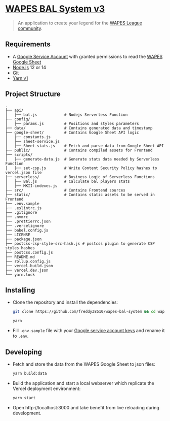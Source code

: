 # [WAPES BAL System v3](https://bal.wapesleague.com/)

> An application to create your legend for the [WAPES League community](https://www.wapesleague.com/).

## Requirements

- A [Google Service Account](https://cloud.google.com/iam/docs/service-accounts) with granted permissions to read the [WAPES Google Sheet](https://docs.google.com/spreadsheets/d/1c89tdesdBy3P6qpY-5jmuiAIUX_sB44B4GyhpXFKYD8)
- [Node.js](https://nodejs.org/en/) 12 or 14
- [Git](https://git-scm.com/)
- [Yarn v1](https://classic.yarnpkg.com/lang/en/)

## Project Structure

    .
    ├── api/
    │   ├── bal.js            # Nodejs Serverless Function
    ├── config/
    │   ├── params.js         # Positions and styles parameters
    ├── data/                 # Contains generated data and timestamp
    ├── google-sheet/         # Contains Google Sheet API logic
    │   ├── constants.js
    │   ├── sheet-service.js
    │   ├── Sheet-stats.js    # Fetch and parse data from Google Sheet API
    ├── public/               # Contains compiled assets for Frontend
    ├── scripts/
    │   ├── generate-data.js  # Generate stats data needed by Serverless Function
    │   ├── set-csp.js        # Write Content Security Policy hashes to vercel.json file
    ├── serverless/           # Business Logic of Serverless Functions
    │   ├── Bal.js            # Calculate bal players stats
    │   ├── MKII-indexes.js
    ├── src/                  # Contains Frontend sources
    ├── static/               # Contains static assets to be served in Frontend
    ├── .env.sample
    ├── .eslintrc.js
    ├── .gitignore
    ├── .nvmrc
    ├── .prettierrc.json
    ├── .vercelignore
    ├── babel.config.js
    ├── LICENSE
    ├── package.json
    ├── postcss-csp-style-src-hash.js # postcss plugin to generate CSP styles hashes
    ├── postcss.config.js
    ├── README.md
    ├── rollup.config.js
    ├── vercel.build.json
    ├── vercel.dev.json
    └── yarn.lock

## Installing

- Clone the repository and install the dependencies:

  ```bash
  git clone https://github.com/freddy38510/wapes-bal-system && cd wapes-bal-system

  yarn
  ```

- Fill `.env.sample` file with your [Google service account keys](https://cloud.google.com/iam/docs/creating-managing-service-account-keys) and rename it to `.env`.

## Developing

- Fetch and store the data from the WAPES Google Sheet to json files:

  ```bash
  yarn build:data
  ```

- Build the application and start a local webserver which replicate the Vercel deployment environment:

  ```bash
  yarn start
  ```

- Open http://localhost:3000 and take benefit from live reloading during development.
